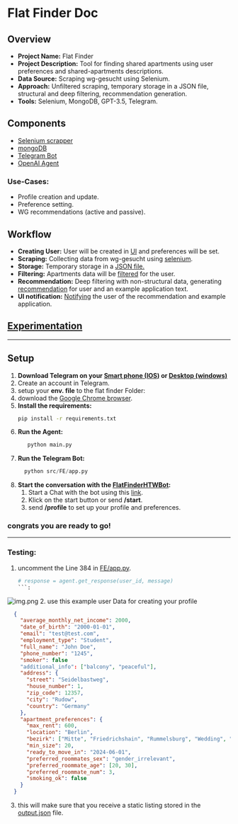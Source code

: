 # Flat Finder Doc

## Overview

- **Project Name:** Flat Finder
- **Project Description:** Tool for finding shared apartments using user preferences and shared-apartments descriptions.
- **Data Source:** Scraping wg-gesucht using Selenium.
- **Approach:** Unfiltered scraping, temporary storage in a JSON file, structural and deep filtering, recommendation generation.
- **Tools:** Selenium, MongoDB, GPT-3.5, Telegram.

## Components

- [Selenium scrapper](src/BE/wg_gesucht_scraper.py)
- [mongoDB](src/mongo/user_db.py)
- [Telegram Bot](src/FE/app.py)
- [OpenAI Agent](src/setup_assistant/agent.py)

### Use-Cases:

- Profile creation and update.
- Preference setting.
- WG recommendations (active and passive).

## Workflow

- **Creating User:** User will be created in [UI](src/FE/app.py) and preferences will be set. 
- **Scraping:** Collecting data from wg-gesucht using [selenium](src/BE/wg_gesucht_scraper.py). 
- **Storage:** Temporary storage in a [JSON file.](src/BE/output.json)
- **Filtering:** Apartments data will be [filtered](src/BE/structural_filtering.py) for the user.
- **Recommendation:** Deep filtering with non-structural data, generating [recommendation](src/BE/ai_recommendation.py) for user and an example application text.
- **UI notification:** [Notifying](src/FE/app.py) the user of the recommendation and example application.

## [Experimentation](prompt_experiments.md)

---
## Setup

1. **Download Telegram on your [Smart phone (IOS)](https://apps.apple.com/us/app/telegram-messenger/id686449807) or [Desktop (windows)](https://apps.microsoft.com/detail/9nztwsqntd0s?launch=true&mode=full&hl=en-gb&gl=de&ocid=bingwebsearch)**
2. Create an account in Telegram.
3. setup your **env. file** to the flat finder Folder:
4. download the [Google Chrome browser](https://www.google.com/chrome/).
5. **Install the requirements:**
      ```bash
      pip install -r requirements.txt
      ```
6. **Run the Agent:**
      ```python
         python main.py
      ```
7. **Run the Telegram Bot:**
      ```python
        python src/FE/app.py
      ```
8. **Start the conversation with the [FlatFinderHTWBot](https://t.me/search_flat_bot):**
   1. Start a Chat with the bot using this [link](https://t.me/search_flat_bot).
   2. Klick on the start button or send **/start**.
   3. send **/profile** to set up your profile and preferences.

### congrats you are ready to go!

---
### Testing:
1. uncomment the Line 384 in [FE/app.py](src/FE/app.py).
   ```python
   # response = agent.get_response(user_id, message)
   ```:
![img.png](img.png)
2. use this example user Data for creating your profile
   ```json
     {
       "average_monthly_net_income": 2000,
       "date_of_birth": "2000-01-01",
       "email": "test@test.com",
       "employment_type": "Student",
       "full_name": "John Doe",
       "phone_number": "1245",
       "smoker": false
       "additional_info": ["balcony", "peaceful"],
       "address": {
         "street": "Seidelbastweg",
         "house_number": 1,
         "zip_code": 12357,
         "city": "Rudow",
         "country": "Germany"
       },
       "apartment_preferences": {
         "max_rent": 600,
         "location": "Berlin",
         "bezirk": ["Mitte", "Friedrichshain", "Rummelsburg", "Wedding", "Kreuzberg"],
         "min_size": 20,
         "ready_to_move_in": "2024-06-01",
         "preferred_roommates_sex": "gender_irrelevant",
         "preferred_roommate_age": [20, 30],
         "preferred_roommate_num": 3,
         "smoking_ok": false
       }
     }
   ```
3. this will make sure that you receive a static listing stored in the [output.json](src/FE/output.json) file.